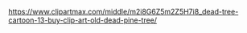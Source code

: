 https://www.clipartmax.com/middle/m2i8G6Z5m2Z5H7i8_dead-tree-cartoon-13-buy-clip-art-old-dead-pine-tree/